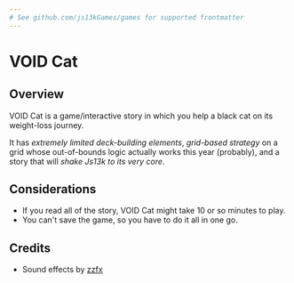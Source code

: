 ```yaml
---
# See github.com/js13kGames/games for supported frontmatter
---
```

# VOID Cat

## Overview

VOID Cat is a game/interactive story in which you help a black cat on its weight-loss journey. 

It has _extremely limited deck-building elements_, _grid-based strategy_ on a grid whose out-of-bounds logic actually works this year (probably), and a story that will _shake Js13k to its very core_. 

## Considerations
+ If you read all of the story, VOID Cat might take 10 or so minutes to play. 
+ You can't save the game, so you have to do it all in one go.

## Credits 
+ Sound effects by [zzfx](https://killedbyapixel.github.io/ZzFX/)